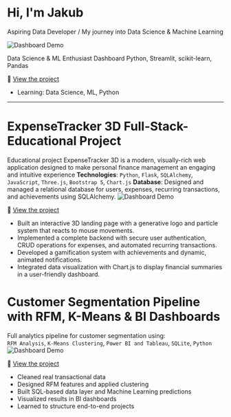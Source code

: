 # Hi, I'm Jakub
Aspiring Data Developer / My journey into Data Science & Machine Learning

![Dashboard Demo](https://github.com/jakubsmigielski/Stock-Price-Prediction-Dashboard-First-Project/raw/main/demo_project_dashboard.gif)

Data Science & ML Enthusiast Dashboard 
Python, Streamlit, scikit-learn, Pandas

🔗 [View the project](https://github.com/jakubsmigielski/Stock-Price-Prediction-Dashboard-First-Project)
- Learning: Data Science, ML, Python
  
---
# ExpenseTracker 3D Full-Stack-Educational Project

Educational project ExpenseTracker 3D is a modern, visually-rich web application designed to make personal finance management an engaging and intuitive experience
**Technologies**: `Python`, `Flask`, `SQLAlchemy`, `JavaScript`, `Three.js`, `Bootstrap 5`, `Chart.js`
**Database**: Designed and managed a relational database for users, expenses, recurring transactions, and achievements using SQLAlchemy.
![Dashboard Demo](https://github.com/jakubsmigielski/expense-tracker-app-prototype/blob/main/images./ExpenseTracker_demo.gif)

🔗 [View the project](https://github.com/jakubsmigielski/expense-tracker-app-prototype)

- Built an interactive 3D landing page with a generative logo and particle system that reacts to mouse movements.
- Implemented a complete backend with secure user authentication, CRUD operations for expenses, and automated recurring transactions.
- Developed a gamification system with achievements and dynamic, animated notifications.
- Integrated data visualization with Chart.js to display financial summaries in a user-friendly dashboard.

# Customer Segmentation Pipeline with RFM, K-Means & BI Dashboards
 Full analytics pipeline for customer segmentation using:  
`RFM Analysis`, `K-Means Clustering`, `Power BI and Tableau`, `SQLite`, `Python`
![Dashboard Demo](https://github.com/jakubsmigielski/rfm-clustering-bi/blob/main/demo/ecommerce_powerbi.gif)

🔗 [View the project](https://github.com/jakubsmigielski/rfm-clustering-bi)

- Cleaned real transactional data  
- Designed RFM features and applied clustering  
- Built SQL-based data layer and Machine Learning predictions  
- Visualized results in BI dashboards  
- Learned to structure end-to-end projects
